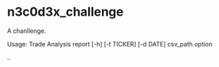 # n3c0d3x_challenge
A chanllenge.

Usage: Trade Analysis report [-h] [-t TICKER] [-d DATE] csv_path option


..
